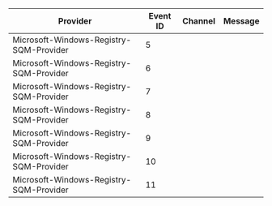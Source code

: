 Provider                                 |  Event ID  |  Channel  |  Message
-----------------------------------------|------------|-----------|---------
Microsoft-Windows-Registry-SQM-Provider  |  5         |           |
Microsoft-Windows-Registry-SQM-Provider  |  6         |           |
Microsoft-Windows-Registry-SQM-Provider  |  7         |           |
Microsoft-Windows-Registry-SQM-Provider  |  8         |           |
Microsoft-Windows-Registry-SQM-Provider  |  9         |           |
Microsoft-Windows-Registry-SQM-Provider  |  10        |           |
Microsoft-Windows-Registry-SQM-Provider  |  11        |           |
